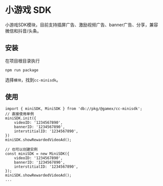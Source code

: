 # 小游戏 SDK

小游戏SDK模块，目前支持插屏广告、激励视频广告、banner广告、分享，兼容微信和抖音/头条。

## 安装

在项目根目录执行
```Shell
npm run package
```

选择```模块```，找到```cc-minisdk```。

## 使用

```TS
import { miniSDK, MiniSDK } from 'db://pkg/@gamex/cc-minisdk';
// 直接使用单例
miniSDK.init({
    videoID: '1234567890',
    bannerID: '1234567890',
    interstitialID: '1234567890',
})
miniSDK.showRewardedVideoAd();

// 也可以创建实例
const miniSDK = new MiniSDK({
    videoID: '1234567890',
    bannerID: '1234567890',
    interstitialID: '1234567890',
});
miniSDK.showRewardedVideoAd();
...
```